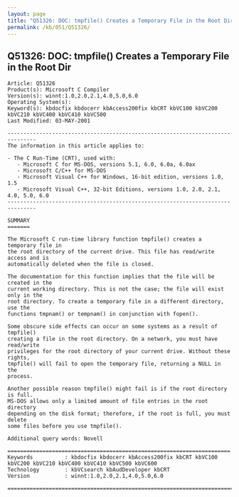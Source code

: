 ```yaml
---
layout: page
title: "Q51326: DOC: tmpfile() Creates a Temporary File in the Root Dir"
permalink: /kb/051/Q51326/
---
```


## Q51326: DOC: tmpfile() Creates a Temporary File in the Root Dir

	Article: Q51326
	Product(s): Microsoft C Compiler
	Version(s): winnt:1.0,2.0,2.1,4.0,5.0,6.0
	Operating System(s): 
	Keyword(s): kbdocfix kbdocerr kbAccess200fix kbCRT kbVC100 kbVC200 kbVC210 kbVC400 kbVC410 kbVC500
	Last Modified: 03-MAY-2001
	
	-------------------------------------------------------------------------------
	The information in this article applies to:
	
	- The C Run-Time (CRT), used with:
	   - Microsoft C for MS-DOS, versions 5.1, 6.0, 6.0a, 6.0ax 
	   - Microsoft C/C++ for MS-DOS 
	   - Microsoft Visual C++ for Windows, 16-bit edition, versions 1.0, 1.5 
	   - Microsoft Visual C++, 32-bit Editions, versions 1.0, 2.0, 2.1, 4.0, 5.0, 6.0 
	-------------------------------------------------------------------------------
	
	SUMMARY
	=======
	
	The Microsoft C run-time library function tmpfile() creates a temporary file in
	the root directory of the current drive. This file has read/write access and is
	automatically deleted when the file is closed.
	
	The documentation for this function implies that the file will be created in the
	current working directory. This is not the case; the file will exist only in the
	root directory. To create a temporary file in a different directory, use the
	functions tmpnam() or tempnam() in conjunction with fopen().
	
	Some obscure side effects can occur on some systems as a result of tmpfile()
	creating a file in the root directory. On a network, you must have read/write
	privileges for the root directory of your current drive. Without these rights,
	tmpfile() will fail to open the temporary file, returning a NULL in the
	process.
	
	Another possible reason tmpfile() might fail is if the root directory is full.
	MS-DOS allows only a limited amount of file entries in the root directory
	depending on the disk format; therefore, if the root is full, you must delete
	some files before you use tmpfile().
	
	Additional query words: Novell
	
	======================================================================
	Keywords          : kbdocfix kbdocerr kbAccess200fix kbCRT kbVC100 kbVC200 kbVC210 kbVC400 kbVC410 kbVC500 kbVC600 
	Technology        : kbVCsearch kbAudDeveloper kbCRT
	Version           : winnt:1.0,2.0,2.1,4.0,5.0,6.0
	
	=============================================================================
	
